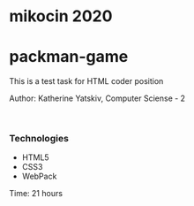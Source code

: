 # mikocin 2020
# packman-game
<p> This is a test task for HTML coder position</p>
<p> Author: Katherine Yatskiv, Computer Sciense - 2 </p>
</br>
<p> <h3> Technologies </h3>
<ul>
<li> HTML5 </li>
<li> CSS3 </li>
<li> WebPack </li>
</ul>
</p>
<p>Time: 21 hours</p>
